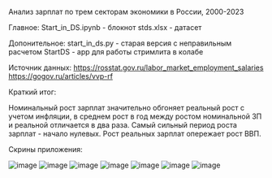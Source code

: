 Анализ зарплат по трем секторам экономики в России, 2000-2023

Главное:
Start_in_DS.ipynb - блокнот
stds.xlsx - датасет

Допонительное:
start_in_ds.py - старая версия с неправильным расчетом 
StartDS - app для работы стримлита в колабе

Источник данных:
https://rosstat.gov.ru/labor_market_employment_salaries 
https://gogov.ru/articles/vvp-rf

Краткий итог: 

Номинальный рост зарплат значительно обгоняет реальный рост с учетом инфляции, в среднем рост в год между ростом номинальной ЗП и реальной отличается в два раза.
Самый сильный период роста зарплат - начало нулевых. 
Рост реальных зарплат опережает рост ВВП.

Скрины приложения:

![image](https://github.com/gppoleshkin/Start_in_DS/assets/150899409/1168da89-e462-4683-9f23-52b6e89874a3)
![image](https://github.com/gppoleshkin/Start_in_DS/assets/150899409/51696a3c-7d81-4eef-96eb-78634c9e5fd4)
![image](https://github.com/gppoleshkin/Start_in_DS/assets/150899409/4a148223-f13d-43f8-8591-fa8c1521bf09)
![image](https://github.com/gppoleshkin/Start_in_DS/assets/150899409/adcdb506-8461-4863-b4a8-4aa95bc18403)
![image](https://github.com/gppoleshkin/Start_in_DS/assets/150899409/68ab2db1-8a68-44bf-a7f3-86d9a4ec1151)
![image](https://github.com/gppoleshkin/Start_in_DS/assets/150899409/ad093c08-6b65-4d76-b46b-fa8fd5726eed)
![image](https://github.com/gppoleshkin/Start_in_DS/assets/150899409/d0e30e80-2978-4798-b9af-4c839be068ed)











